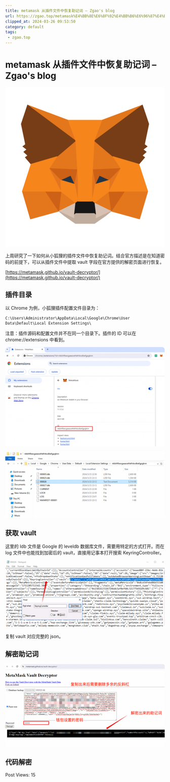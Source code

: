 ```yaml
---
title: metamask 从插件文件中恢复助记词 – Zgao's blog
url: https://zgao.top/metamask%E4%BB%8E%E6%8F%92%E4%BB%B6%E6%96%87%E4%BB%B6%E4%B8%AD%E6%81%A2%E5%A4%8D%E5%8A%A9%E8%AE%B0%E8%AF%8D/
clipped_at: 2024-03-26 09:53:50
category: default
tags: 
 - zgao.top
---
```



# metamask 从插件文件中恢复助记词 – Zgao's blog

![](assets/1711418030-ca81cd7facfbd816279e3e26d45a8507.png)

上周研究了一下如何从小狐狸的插件文件中恢复助记词。结合官方描述是在知道密码的前提下，可以从插件文件中提取 vault 字段在官方提供的解密页面进行恢复。

[https://metamask.github.io/vault-decryptor/](https://metamask.github.io/vault-decryptor/)

## 插件目录

以 Chrome 为例，小狐狸插件配置文件目录为：

```plain
C:\Users\Administrator\AppData\Local\Google\Chrome\User Data\Default\Local Extension Settings\
```

注意：插件源码和配置文件并不在同一个目录下。插件的 ID 可以在 chrome://extensions 中看到。

![](assets/1711418030-854c2924ffe34d52edeaa020d8ce4622.png)

![](assets/1711418030-37c41951b513203434a9f5f38fb95a7b.png)

## 获取 vault

这里的 ldb 文件是 Google 的 leveldb 数据库文件，需要用特定的方式打开。而在 log 文件中也能找到加密后的 vault，直接用记事本打开搜索 KeyringController。

![](assets/1711418030-5f13a01d64706f7423c45f56283c8921.png)

复制 vault 对应完整的 json。

## 解密助记词

![](assets/1711418030-15cf4327c99831aa28436e434bd31679.png)

## 代码解密

Post Views: 15
